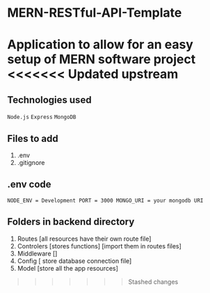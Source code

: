 # MERN-RESTful-API-Template
Application to allow for an easy setup of MERN software project
<<<<<<< Updated upstream
=======

## Technologies used
`Node.js`
`Express`
`MongoDB`

## Files to add
1. .env
2. .gitignore

## .env code
`
NODE_ENV = Development
PORT = 3000
MONGO_URI = your mongodb URI
`

## Folders in backend directory
1. Routes [all resources have their own route file]
2. Controlers [stores functions] [import them in routes files]
3. Middleware []
4. Config [ store database connection file]
5. Model [store all the app resources]
>>>>>>> Stashed changes
